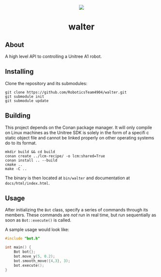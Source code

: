 <p align="center">
<img src="https://i.imgur.com/G4j0Xuj.jpeg">
</p>

<h1 align="center">walter</h1>


## About
A high level API to controlling a Unitree A1 robot.

## Installing
Clone the repository and its submodules: 
```
git clone https://github.com/RoboticsTeam4904/walter.git
git submodule init
git submodule update
```

## Building
This project depends on the Conan package manager. It will only compile on Linux machines as the Unitree SDK is solely in the form of a specifi c static object file and cannot be linked properly on other operating systems do to its format. 

```
mkdir build && cd build
conan create ../lcm-recipe/ -o lcm:shared=True
conan install .. --build
cmake ..
make -C ..
```

The binary is then located at `bin/walter` and documentation at `docs/html/index.html`.

## Usage
After initializing the `Bot` class, specify a series of commands through its members. These commands are *not* run in real time, but run sequentially as soon as `Bot::execute()` is called.

A sample usage would look like:
```cpp
#include "bot.h"

int main() {
	Bot bot{};
	bot.move_y(5, 0.2);
	bot.smooth_move({4,3}, 3);
	bot.execute();	
}
```
